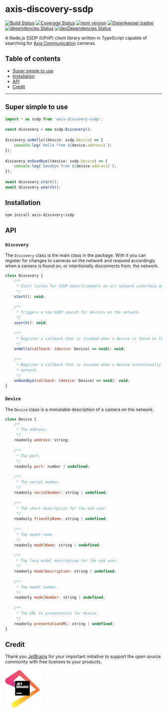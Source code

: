 # axis-discovery-ssdp

[![Build Status](https://travis-ci.org/FantasticFiasco/axis-discovery-ssdp.svg?branch=master)](https://travis-ci.org/FantasticFiasco/axis-discovery-ssdp)
[![Coverage Status](https://coveralls.io/repos/github/FantasticFiasco/axis-discovery-ssdp/badge.svg)](https://coveralls.io/github/FantasticFiasco/axis-discovery-ssdp)
[![npm version](https://img.shields.io/npm/v/axis-discovery-ssdp.svg)](https://www.npmjs.com/package/axis-discovery-ssdp)
[![Greenkeeper badge](https://badges.greenkeeper.io/FantasticFiasco/axis-discovery-ssdp.svg)](https://greenkeeper.io/)
[![dependencies Status](https://david-dm.org/FantasticFiasco/axis-discovery-ssdp/status.svg)](https://david-dm.org/FantasticFiasco/axis-discovery-ssdp)
[![devDependencies Status](https://david-dm.org/FantasticFiasco/axis-discovery-ssdp/dev-status.svg)](https://david-dm.org/FantasticFiasco/axis-discovery-ssdp?type=dev)

A Node.js SSDP (UPnP) client library written in TypeScript capable of searching for [Axis Communication](http://www.axis.com) cameras.

## Table of contents

- [Super simple to use](#super-simple-to-use)
- [Installation](#installation)
- [API](#api)
- [Credit](#credit)

---

## Super simple to use

```javascript
import * as ssdp from 'axis-discovery-ssdp';

const discovery = new ssdp.Discovery();

discovery.onHello((device: ssdp.Device) => {
    console.log(`Hello from ${device.address}`);
});

discovery.onGoodbye((device: ssdp.Device) => {
    console.log(`Goodbye from ${device.address}`);
});

await discovery.start();
await discovery.search();
```

## Installation

```sh
npm install axis-discovery-ssdp
```

## API

### `Discovery`

The `Discovery` class is the main class in the package. With it you can register for changes to cameras on the network and respond accordingly when a camera is found on, or intentionally disconnects from, the network.

```javascript
class Discovery {
    /**
     * Start listen for SSDP advertisements on all network interface addresses.
     */
    start(): void;

    /**
     * Triggers a new SSDP search for devices on the network.
     */
    search(): void;

    /**
     * Register a callback that is invoked when a device is found on the network.
     */
    onHello(callback: (device: Device) => void): void;

    /**
     * Register a callback that is invoked when a device intentionally is disconnecting from the
     * network.
     */
    onGoodbye(callback: (device: Device) => void): void;
}
```

### `Device`

The `Device` class is a immutable description of a camera on the network.

```javascript
class Device {
    /**
     * The address.
     */
    readonly address: string;

    /**
     * The port.
     */
    readonly port: number | undefined;

    /**
     * The serial number.
     */
    readonly serialNumber: string | undefined;

    /**
     * The short description for the end user.
     */
    readonly friendlyName: string | undefined;

    /**
     * The model name.
     */
    readonly modelName: string | undefined;

    /**
     * The long model description for the end user.
     */
    readonly modelDescription: string | undefined;

    /**
     * The model number.
     */
    readonly modelNumber: string | undefined;

    /**
     * The URL to presentation for device.
     */
    readonly presentationURL: string | undefined;
}
```

## Credit

Thank you [JetBrains](https://www.jetbrains.com/) for your important initiative to support the open source community with free licenses to your products.

![JetBrains](./design/jetbrains.png)

